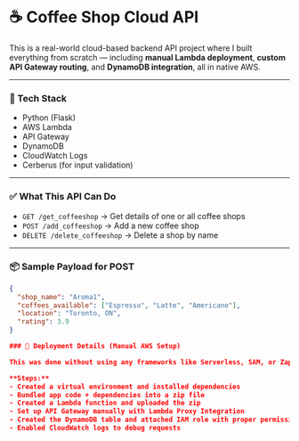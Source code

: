 # ☕ Coffee Shop Cloud API

This is a real-world cloud-based backend API project where I built everything from scratch — including **manual Lambda deployment**, **custom API Gateway routing**, and **DynamoDB integration**, all in native AWS.

---

### 🔧 Tech Stack
- Python (Flask)
- AWS Lambda
- API Gateway
- DynamoDB
- CloudWatch Logs
- Cerberus (for input validation)

---

### ✅ What This API Can Do

- `GET /get_coffeeshop` → Get details of one or all coffee shops  
- `POST /add_coffeeshop` → Add a new coffee shop  
- `DELETE /delete_coffeeshop` → Delete a shop by name  

---

### 📦 Sample Payload for POST

```json
{
  "shop_name": "Aroma1",
  "coffees_available": ["Espresso", "Latte", "Americano"],
  "location": "Toronto, ON",
  "rating": 3.9
}

### 🚀 Deployment Details (Manual AWS Setup)

This was done without using any frameworks like Serverless, SAM, or Zappa.

**Steps:**
- Created a virtual environment and installed dependencies  
- Bundled app code + dependencies into a zip file  
- Created a Lambda function and uploaded the zip  
- Set up API Gateway manually with Lambda Proxy Integration  
- Created the DynamoDB table and attached IAM role with proper permissions  
- Enabled CloudWatch logs to debug requests




